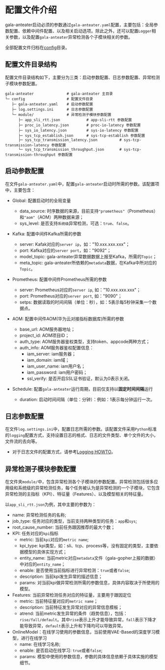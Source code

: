# 配置文件介绍
gala-anteater启动必须的参数通过`gala-anteater.yaml`配置，主要包括：全局参数配置、依赖中间件配置、以及相关启动选项。除此之外，还可以配置`Logger`相关参数，以及配置`gala-anteater`异常检测各个子模块相关的参数。

全部配置文件归档在[config](https://gitee.com/openeuler/gala-anteater/tree/master/config)目录。

## 配置文件目录结构
配置文件目录结构如下，主要分为三类：启动参数配置、日志参数配置、异常检测子模块参数配置。
```
gala-anteater               # gala-anteater 主目录
└─ config                   # 配置文件目录
   ├─ gala-anteater.yaml    # 启动参数配置
   ├─ log.settings.ini      # 日志参数配置
   └─ module/               # 异常检测子模块参数配置
      ├─ app_sli_rtt.json            # app-sli-rtt 参数配置
      ├─ proc_io_latency.json        # proc-io-latency 参数配置
      ├─ sys_io_latency.json         # sys-io-latency 参数配置
      ├─ sys_tcp_establish.json      # sys-tcp-establish 参数配置
      ├─ sys_tcp_transmission_latency.json          # sys-tcp-transmission-latency 参数配置
      └─ sys_tcp_transmission_throughput.json       # sys-tcp-transmission-throughput 参数配置
```

## 启动参数配置
在文件`gala-anteater.yaml`中，配置`gala-anteater`启动时所需的参数。该配置项中，主要包含：
- Global: 配置启动时的全局变量
  - data_source: 时序数据的来源，目前支持`"prometheus"`（Prometheus）和`"aom"`（AOM）两种数据来源；
  - sys_level: 是否支持`系统级`异常检测，可选：`true`、`false`。

- Kafka: 配置中间件Kafka所需的参数
  - server: Kafak对应的`server ip`，如："10.xxx.xxx.xxx"；
  - port: Kafka对应的`server port`，如："9092"；
  - model_topic: gala-anteater异常数据数据上报至Kafka，所需的`Topic`；
  - meta_topic: gala-anteater所依赖的`metadata`数据，在Kafka中所对应的`Topic`。

- Prometheus: 配置中间件Prometheus所需的参数
  - server: Prometheus对应的`server ip`, 如："10.xxx.xxx.xxx"；
  - port: Prometheus对应的`server port`, 如："9090"；
  - setps: 数据读取的时间间隔（单位：秒），如：5表示每5秒钟采集一个数据点。

- AOM: 配置中间件AOM(华为云对接指标数据库)所需的参数
  - base_url: AOM服务器地址；
  - project_id: AOM项目ID；
  - auth_type: AOM服务器鉴权类型，支持token、appcode两种方式；
  - auth_info: AOM服务器鉴权配置信息：
    - iam_server: iam服务器；
    - iam_domain: iam域；
    - iam_user_name: iam用户名；
    - iam_password: iam用户密码；
    - ssl_verify: 是否开启SSL证书验证，默认为0表示关闭。

- Schedule: 配置`gala-anteater`运行周期，目前仅支持以**固定时间间隔**运行
  - duration: 启动时间间隔（单位：分钟）：例如：1表示每分钟运行一次。


## 日志参数配置
在文件`log.settings.ini`中，配置日志所需的参数。该配置文件采用`Python`标准的`logging`配置方式，支持设置日志的格式、日志的文件类型、单个文件的大小，文件流的去向等。

- 对于日志文件的配置方式，请参考[Logging HOWTO](https://docs.python.org/3/howto/logging.html)。

## 异常检测子模块参数配置

在文件夹`module/`中，包含异常检测各个子模块的参数配置。异常检测包括很多应用级和系统级的异常检测任务，每个任务被认为是异常检测的一个子模块，它包含异常检测的主指标（KPI）、特征量（Features）、以及模型相关的特征量。

以`app_sli_rtt.json`为例，其中主要的参数为：

- name: 异常检测任务的名称;
- job_type: 任务对应的类型，当前支持两种类型的任务：`app`和`sys`;
- root_cause_number: 当前任务跟因推荐的最大个数；
- KPI: 任务对应的`kpi`指标
  - metric: 当前`kpi`对应的`metric name`;
  - kpi_type: kpi类型，如：sli、tcp、process等，没有固定的类型，主要依据模型的具体实现方式；
  - entity_name: 当前metric对应`metadata`文件（gala-gopher上报的数据）中对应的`entity_name`；
  - enable: 是否使用当前指标进行异常检测：`true`或者`false`;
  - description: 当前kpi发生异常的描述信息；
  - params: 对当前kpi做异常检测所需的参数信息，具体内容取决于所使用的模型。
- Features: 当前异常检测任务对应的特征量，主要用于跟因定位
  - metric: 当前特征量对应的`metric name`；
  - description: 当前特征发生异常对应的异常信息模板；
  - atrend: 当前metric发生异常的条件（趋势信息），包括：`rise/fall/default`。其中`rise`表示上升才能导致异常，`fall`表示下降才能导致异常，`default`表示上升和下降均可以导致异常。
- OnlineModel：在线学习使用的参数信息，当前使用VAE-Based的深度学习模型，进行在线学习
  - name: 在线学习名称;
  - enable: 是否启动在线学习: `true`或者`false`;
  - params: 模型中使用的参数信息，参数的具体信息依赖于具体实施的模型细节。